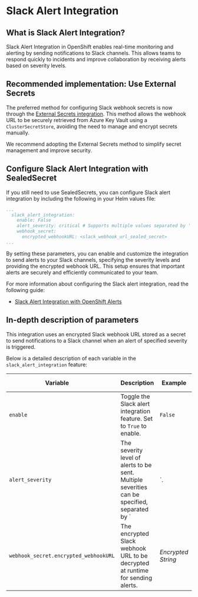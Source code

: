 # Slack Alert Integration

## What is Slack Alert Integration?

Slack Alert Integration in OpenShift enables real-time monitoring and alerting by sending notifications to Slack channels. This allows teams to respond quickly to incidents and improve collaboration by receiving alerts based on severity levels.

## Recommended implementation: Use External Secrets

The preferred method for configuring Slack webhook secrets is now through the [External Secrets integration](secret-management.md). This method allows the webhook URL to be securely retrieved from Azure Key Vault using a `ClusterSecretStore`, avoiding the need to manage and encrypt secrets manually.

We recommend adopting the External Secrets method to simplify secret management and improve security.

## Configure Slack Alert Integration with SealedSecret

If you still need to use SealedSecrets, you can configure Slack alert integration by including the following in your Helm values file:

``` yaml
...
  slack_alert_integration:
    enable: False
    alert_severity: critical # Supports multiple values separated by '|': critical|warning|info
    webhook_secret:
      encrypted_webhookURL: <slack_webhook_url_sealed_secret>
... 
```

By setting these parameters, you can enable and customize the integration to send alerts to your Slack channels, specifying the severity levels and providing the encrypted webhook URL. This setup ensures that important alerts are securely and efficiently communicated to your team.

For more information about configuring the Slack alert integration, read the following guide: 

- [Slack Alert Integration with OpenShift Alerts](../../Additional%20Documentation/Monitoring/slack-integration-with-openshift-alerts.md)


## In-depth description of parameters

This integration uses an encrypted Slack webhook URL stored as a secret to send notifications to a Slack channel when an alert of specified severity is triggered.

Below is a detailed description of each variable in the `slack_alert_integration` feature:

| <div style="width:260px">**Variable**</div>                            | **Description**                                                                                  | **Example**                              | **Type**                   | **Default Value**  |
|-----------------------------------------|--------------------------------------------------------------------------------------------------|------------------------------------------|----------------------------|----------|
| `enable`                                | Toggle the Slack alert integration feature. Set to `True` to enable.                             | `False`                                  | Boolean                    | false |
| `alert_severity`                        | The severity level of alerts to be sent. Multiple severities can be specified, separated by `|`. | `critical` or `critical|warning|info` | String                     | "" |
| `webhook_secret.encrypted_webhookURL`   | The encrypted Slack webhook URL to be decrypted at runtime for sending alerts.                   | *Encrypted String*                       | Kubeseal encrypted String  | "" |


